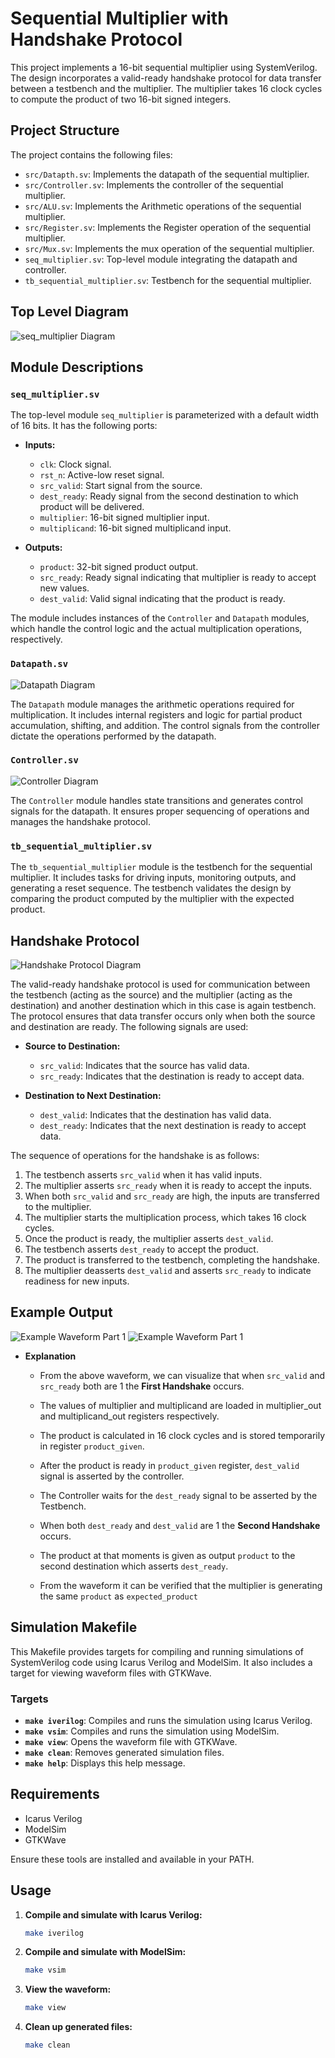 # Sequential Multiplier with Handshake Protocol

This project implements a 16-bit sequential multiplier using SystemVerilog. The design incorporates a valid-ready handshake protocol for data transfer between a testbench and the multiplier. The multiplier takes 16 clock cycles to compute the product of two 16-bit signed integers.

## Project Structure

The project contains the following files:

- `src/Datapth.sv`: Implements the datapath of the sequential multiplier.
- `src/Controller.sv`: Implements the controller of the sequential multiplier.
- `src/ALU.sv`: Implements the Arithmetic operations of the sequential multiplier.
- `src/Register.sv`: Implements the Register operation of the sequential multiplier.
- `src/Mux.sv`: Implements the mux operation of the sequential multiplier.
- `seq_multiplier.sv`: Top-level module integrating the datapath and controller.
- `tb_sequential_multiplier.sv`: Testbench for the sequential multiplier.

## Top Level Diagram

![seq_multiplier Diagram](docs/Top_Level.png)
## Module Descriptions
### `seq_multiplier.sv`

The top-level module `seq_multiplier` is parameterized with a default width of 16 bits. It has the following ports:

- **Inputs:**
  - `clk`: Clock signal.
  - `rst_n`: Active-low reset signal.
  - `src_valid`: Start signal from the source.
  - `dest_ready`: Ready signal from the second destination to which product will be delivered.
  - `multiplier`: 16-bit signed multiplier input.
  - `multiplicand`: 16-bit signed multiplicand input.
  
- **Outputs:**
  - `product`: 32-bit signed product output.
  - `src_ready`: Ready signal indicating that multiplier is ready to accept new values.
  - `dest_valid`: Valid signal indicating that the product is ready.

The module includes instances of the `Controller` and `Datapath` modules, which handle the control logic and the actual multiplication operations, respectively.

### `Datapath.sv`

![Datapath Diagram](docs/Datapath.png)

The `Datapath` module manages the arithmetic operations required for multiplication. It includes internal registers and logic for partial product accumulation, shifting, and addition. The control signals from the controller dictate the operations performed by the datapath.

### `Controller.sv`

![Controller Diagram](docs/Controller.png)

The `Controller` module handles state transitions and generates control signals for the datapath. It ensures proper sequencing of operations and manages the handshake protocol.

### `tb_sequential_multiplier.sv`

The `tb_sequential_multiplier` module is the testbench for the sequential multiplier. It includes tasks for driving inputs, monitoring outputs, and generating a reset sequence. The testbench validates the design by comparing the product computed by the multiplier with the expected product.

## Handshake Protocol

![Handshake Protocol Diagram](docs/Handshake_Process.png)

The valid-ready handshake protocol is used for communication between the testbench (acting as the source) and the multiplier (acting as the destination) and another destination which in this case is again testbench. The protocol ensures that data transfer occurs only when both the source and destination are ready. The following signals are used:

- **Source to Destination:**
  - `src_valid`: Indicates that the source has valid data.
  - `src_ready`: Indicates that the destination is ready to accept data.

- **Destination to Next Destination:**
  - `dest_valid`: Indicates that the destination has valid data.
  - `dest_ready`: Indicates that the next destination is ready to accept data.

The sequence of operations for the handshake is as follows:

1. The testbench asserts `src_valid` when it has valid inputs.
2. The multiplier asserts `src_ready` when it is ready to accept the inputs.
3. When both `src_valid` and `src_ready` are high, the inputs are transferred to the multiplier.
4. The multiplier starts the multiplication process, which takes 16 clock cycles.
5. Once the product is ready, the multiplier asserts `dest_valid`.
6. The testbench asserts `dest_ready` to accept the product.
7. The product is transferred to the testbench, completing the handshake.
8. The multiplier deasserts `dest_valid` and asserts `src_ready` to indicate readiness for new inputs.

## **Example Output**

![Example Waveform Part 1](docs/Example_wave(1).png)
![Example Waveform Part 1](docs/Example_wave(2).png)
- **Explanation**
    
    - From the above waveform, we can visualize that when `src_valid` and `src_ready` both are 1 the **First Handshake** occurs.
    
    - The values of multiplier and multiplicand are loaded in multiplier_out and multiplicand_out registers respectively. 
    
    - The product is calculated in 16 clock cycles and is stored temporarily in register `product_given`.
    
    - After the product is ready in `product_given` register, `dest_valid` signal is asserted by the controller.
    
    - The Controller waits for the `dest_ready` signal to be asserted by the Testbench. 
    
    - When both `dest_ready` and `dest_valid` are 1 the **Second Handshake** occurs. 
    
    - The product at that moments is given as output `product` to the second destination which asserts `dest_ready`.
    
    - From the waveform it can be verified that the multiplier is generating the same `product` as `expected_product`

## Simulation Makefile

This Makefile provides targets for compiling and running simulations of SystemVerilog code using Icarus Verilog and ModelSim. It also includes a target for viewing waveform files with GTKWave.

### Targets

- **`make iverilog`**: Compiles and runs the simulation using Icarus Verilog.
- **`make vsim`**: Compiles and runs the simulation using ModelSim.
- **`make view`**: Opens the waveform file with GTKWave.
- **`make clean`**: Removes generated simulation files.
- **`make help`**: Displays this help message.

## Requirements

- Icarus Verilog
- ModelSim
- GTKWave

Ensure these tools are installed and available in your PATH.

## Usage

1. **Compile and simulate with Icarus Verilog:**
   ```bash
   make iverilog
   ```
2. **Compile and simulate with ModelSim:**
    ```bash
    make vsim
    ```
3. **View the waveform:**
    ```bash
    make view
    ```
4. **Clean up generated files:**
    ```bash
    make clean
    ```